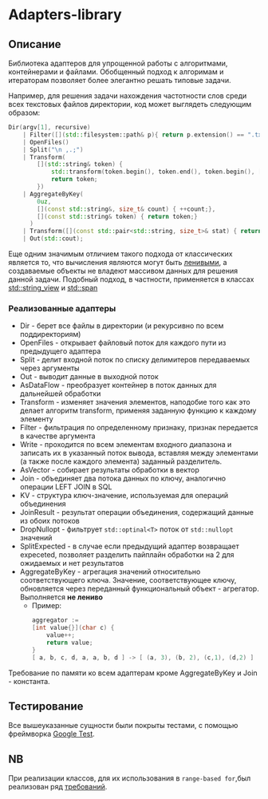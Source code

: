 # Adapters-library
## Описание

Библиотека адаптеров для упрощенной работы с алгоритмами, контейнерами и файлами. 
Обобщенный подход к алгоримам и итераторам позволяет более элегантно решать типовые задачи.

Например, для решения задачи нахождения частотности слов среди всех текстовых файлов директории, код может выглядеть следующим образом:

```cpp
Dir(argv[1], recursive) 
    | Filter([](std::filesystem::path& p){ return p.extension() == ".txt"; })
    | OpenFiles()
    | Split("\n ,.;")
    | Transform(
        [](std::string& token) { 
            std::transform(token.begin(), token.end(), token.begin(), [](char c){return std::tolower(c);});
            return token;
        })
    | AggregateByKey(
        0uz, 
        [](const std::string&, size_t& count) { ++count;},
        [](const std::string& token) { return token;}
      )
    | Transform([](const std::pair<std::string, size_t>& stat) { return std::format("{} - {}", stat.first, stat.second);})
    | Out(std::cout);
```


Еще одним значимым отличием такого подхода от классических является то, что вычисления являются могут быть [ленивыми](https://ru.wikipedia.org/wiki/%D0%9B%D0%B5%D0%BD%D0%B8%D0%B2%D1%8B%D0%B5_%D0%B2%D1%8B%D1%87%D0%B8%D1%81%D0%BB%D0%B5%D0%BD%D0%B8%D1%8F), а создаваемые объекты не владеют массивом данных для решения данной задачи. Подобный подход, в частности, применяется в классах [std::string_view](https://en.cppreference.com/w/cpp/string/basic_string_view) и [std::span](https://en.cppreference.com/w/cpp/container/span)


### Реализованные адаптеры

* Dir       - берет все файлы в директории (и рекурсивно по всем поддиректориям)
* OpenFiles - открывает файловый поток для каждого пути из предыдущего адаптера
* Split      - делит входной поток по списку делимитеров передаваемых через аргументы
* Out       - выводит данные в выходной поток
* AsDataFlow - преобразует контейнер в поток данных для дальнейшей обработки
* Transform - изменяет значения элементов, наподобие того как это делает алгоритм transform, применяя заданную функцию к каждому элементу
* Filter    - фильтрация по определенному признаку, признак передается в качестве аргумента
* Write     - проходится по всем элементам входного диапазона и записать их в указанный поток вывода, вставляя между элементами (а также после каждого элемента) заданный разделитель.
* AsVector  - собирает результаты обработки в вектор
* Join      - объединяет два потока данных по ключу, аналогично операции LEFT JOIN в SQL
* KV        - структура ключ-значение, используемая для операций объединения
* JoinResult - результат операции объединения, содержащий данные из обоих потоков
* DropNullopt - фильтрует `std::optinal<T>` поток от `std::nullopt` значений
* SplitExpected - в случае если предыдущий адаптер возвращает expeceted, позволяет разделить пайплайн обработки на 2 для ожидаемых и нет результатов
* AggregateByKey - агрегация значений относительно соответствующего ключа. Значение, соответствующее ключу, обновляется через переданный функциональный объект - агрегатор. Выполняется **не лениво** 
    * Пример:
        ```cpp
        aggregator := 
        [int value{}](char c) { 
            value++; 
            return value; 
        }
        [ a, b, c, d, a, a, b, d ] -> [ (a, 3), (b, 2), (c,1), (d,2) ]
        ```

Требование по памяти ко всем адаптерам кроме AggregateByKey и Join - константа.

## Тестирование

Все вышеуказанные сущности были покрыты тестами, с помощью фреймворка [Google Test](http://google.github.io/googletest).

## NB

При реализации классов, для их использования в `range-based for`,был реализован ряд [требований](https://en.cppreference.com/w/cpp/language/range-for).
